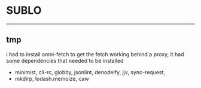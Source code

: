 # SUBLO

---
## tmp

i had to install omni-fetch to get the fetch working behind a proxy, it had some dependencies that
needed to be installed
 - minimist, cli-rc, globby, jsonlint, denodeify, jjv, sync-request, 
 - mkdirp, lodash.memoize, caw
 
